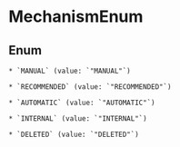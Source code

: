 
# MechanismEnum

## Enum


    * `MANUAL` (value: `"MANUAL"`)

    * `RECOMMENDED` (value: `"RECOMMENDED"`)

    * `AUTOMATIC` (value: `"AUTOMATIC"`)

    * `INTERNAL` (value: `"INTERNAL"`)

    * `DELETED` (value: `"DELETED"`)



